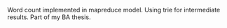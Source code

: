 Word count implemented in mapreduce model. Using trie for intermediate results.
Part of my BA thesis.
